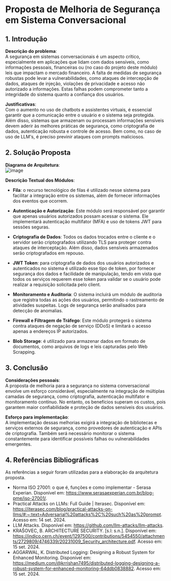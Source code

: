 # Proposta de Melhoria de Segurança em Sistema Conversacional

## 1. Introdução

**Descrição do problema**:  
A segurança em sistemas conversacionais é um aspecto crítico, especialmente em aplicações que lidam com dados sensíveis, como informações pessoais, financeiras ou (no caso do projeto deste módulo) leis que impactam o mercado financeiro. A falta de medidas de segurança robustas pode levar a vulnerabilidades, como ataques de intercepção de dados, ataques de injeção, violações de privacidade e acesso não autorizado a informações. Estas falhas podem comprometer tanto a integridade do sistema quanto a confiança dos usuários.

**Justificativas**:  
Com o aumento no uso de chatbots e assistentes virtuais, é essencial garantir que a comunicação entre o usuário e o sistema seja protegida. Além disso, sistemas que armazenam ou processam informações sensíveis devem aderir às melhores práticas de segurança, como criptografia de dados, autenticação robusta e controle de acesso. Bem como, no caso de uso de LLM's, é preciso previnir ataques com prompts maliciosos.

## 2. Solução Proposta

**Diagrama de Arquitetura**:  
![image](https://github.com/user-attachments/assets/4245747b-912e-4eeb-a522-89e4c3a89db2)


**Descrição Textual dos Módulos**:

- **Fila**: o recurso tecnológico de filas é utilizado nesse sistema para facilitar a integração entre os sistemas, além de fornecer informações dos eventos que ocorrem.
  
- **Autenticação e Autorização**: Este módulo será responsável por garantir que apenas usuários autorizados possam acessar o sistema. Ele implementará autenticação multifator (MFA) e uso de tokens JWT para sessões seguras.
  
- **Criptografia de Dados**: Todos os dados trocados entre o cliente e o servidor serão criptografados utilizando TLS para proteger contra ataques de interceptação. Além disso, dados sensíveis armazenados serão criptografados em repouso.

- **JWT Token**: para criptografia de dados dos usuários autorizados e autenticados no sistema é utilizado esse tipo de token, por fornecer segurança dos dados e facilidade de manipulação, tendo em vista que todos os serviços requerem esse token para validar se o usuário pode realizar a requisição solicitada pelo client.
  
- **Monitoramento e Auditoria**: O sistema incluirá um módulo de auditoria que registra todas as ações dos usuários, permitindo o rastreamento de atividades suspeitas. Logs de segurança serão analisados para detecção de anomalias.
  
- **Firewall e Filtragem de Tráfego**: Este módulo protegerá o sistema contra ataques de negação de serviço (DDoS) e limitará o acesso apenas a endereços IP autorizados.

- **Blob Storage**: é utilizado para armazenar dados em formato de documentos, como arquivos de logs e leis capturadas pelo Web Scrapping.

## 3. Conclusão

**Considerações pessoais**:  
A proposta de melhoria para a segurança no sistema conversacional envolve um esforço considerável, especialmente na integração de múltiplas camadas de segurança, como criptografia, autenticação multifator e monitoramento contínuo. No entanto, os benefícios superam os custos, pois garantem maior confiabilidade e proteção de dados sensíveis dos usuários.

**Esforço para implementação**:  
A implementação dessas melhorias exigirá a integração de bibliotecas e serviços externos de segurança, como provedores de autenticação e APIs de criptografia. Também será necessário monitorar o sistema constantemente para identificar possíveis falhas ou vulnerabilidades emergentes.

## 4. Referências Bibliográficas

As referências a seguir foram utilizadas para a elaboração da arquitetura proposta.

- Norma ISO 27001: o que é, funções e como implementar - Serasa Experian. Disponível em: <https://www.serasaexperian.com.br/blog-pme/iso-27001/>.
- Practical Attacks on LLMs: Full Guide | Iterasec. Disponível em: <https://iterasec.com/blog/practical-attacks-on-llms/#:~:text=Adversarial%20attacks%2C%20such%20as%20prompt>. Acesso em: 14 set. 2024.
- LLM Attacks. Disponível em: <https://github.com/llm-attacks/llm-attacks>.
- KRAŠOVEC, B. ARCHITECTURE SECURITY. [s.l: s.n.]. Disponível em: <https://indico.cern.ch/event/1297500/contributions/5454550/attachments/2729809/4746339/20231009_Security_architecture.pdf>. Acesso em: 15 set. 2024.
- AGGARWAL, K. Distributed Logging: Designing a Robust System for Enhanced Monitoring. Disponível em: <https://medium.com/@krrishan7495/distributed-logging-designing-a-robust-system-for-enhanced-monitoring-64ddb0838882>. Acesso em: 15 set. 2024.
